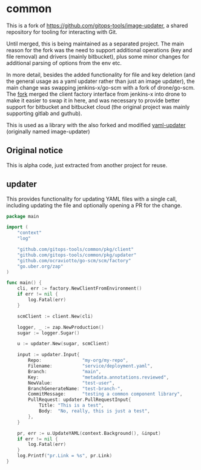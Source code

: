 # common

This is a fork of https://github.com/gitops-tools/image-updater, a shared repository for tooling for interacting with Git.

Until merged, this is being maintained as a separated project. The main reason for the fork was the need to support additional operations (key and file removal) and drivers (mainly bitbucket), plus some minor changes for additional parsing of options from the env etc.

In more detail, besides the added functionality for file and key deletion (and the general usage as a yaml updater rather than just an image updater), the main change was swapping jenkins-x/go-scm with a fork of drone/go-scm. The [fork](https://github.com/ocraviotto/go-scm) merged the client factory interface from jenkins-x into drone to make it easier to swap it in here, and was necessary to provide better support for bitbucket and bitbucket cloud (the original project was mainly supporting gitlab and guthub). 

This is used as a library with the also forked and modified [yaml-updater](https://github.com/ocraviotto/yaml-updater) (originally named image-updater)

## Original notice

This is alpha code, just extracted from another project for reuse.

## updater

This provides functionality for updating YAML files with a single call,
including updating the file and optionally opening a PR for the change.

```go
package main

import (
	"context"
	"log"

	"github.com/gitops-tools/common/pkg/client"
	"github.com/gitops-tools/common/pkg/updater"
	"github.com/ocraviotto/go-scm/scm/factory"
	"go.uber.org/zap"
)

func main() {
	cli, err := factory.NewClientFromEnvironment()
	if err != nil {
		log.Fatal(err)
	}

	scmClient := client.New(cli)

	logger, _ := zap.NewProduction()
	sugar := logger.Sugar()

	u := updater.New(sugar, scmClient)

	input := updater.Input{
		Repo:               "my-org/my-repo",
		Filename:           "service/deployment.yaml",
		Branch:             "main",
		Key:                "metadata.annotations.reviewed",
		NewValue:           "test-user",
		BranchGenerateName: "test-branch-",
		CommitMessage:      "testing a common component library",
		PullRequest: updater.PullRequestInput{
			Title: "This is a test",
			Body:  "No, really, this is just a test",
		},
	}

	pr, err := u.UpdateYAML(context.Background(), &input)
	if err != nil {
		log.Fatal(err)
	}
	log.Printf("pr.Link = %s", pr.Link)
}
```
